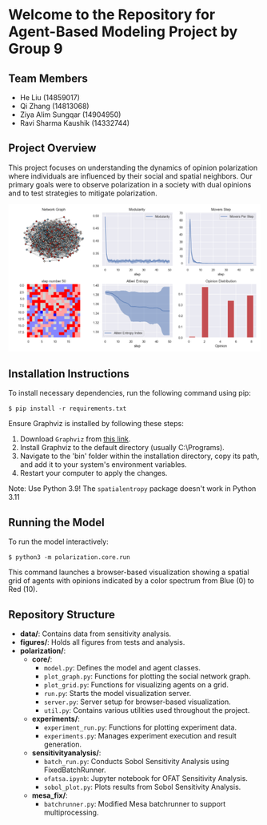 # Welcome to the Repository for Agent-Based Modeling Project by Group 9

## Team Members
- He Liu (14859017)
- Qi Zhang (14813068)
- Ziya Alim Sungqar (14904950)
- Ravi Sharma Kaushik (14332744)

## Project Overview
This project focuses on understanding the dynamics of opinion polarization where individuals are influenced by their social and spatial neighbors. Our primary goals were to observe polarization in a society with dual opinions and to test strategies to mitigate polarization.


![Opinion Polarization with cross connection (conformity=0.8)](figures/with0.8_50steps.png)

## Installation Instructions
To install necessary dependencies, run the following command using pip:
```
$ pip install -r requirements.txt
```
Ensure Graphviz is installed by following these steps:
1. Download `Graphviz` from [this link](https://gitlab.com/api/v4/projects/4207231/packages/generic/graphviz-releases/11.0.0/windows_10_cmake_Release_graphviz-install-11.0.0-win64.exe).
2. Install Graphviz to the default directory (usually C:\Programs).
3. Navigate to the 'bin' folder within the installation directory, copy its path, and add it to your system's environment variables.
4. Restart your computer to apply the changes.

Note: Use Python 3.9! The `spatialentropy` package doesn't work in Python 3.11
## Running the Model
To run the model interactively:
```
$ python3 -m polarization.core.run
```

This command launches a browser-based visualization showing a spatial grid of agents with opinions indicated by a color spectrum from Blue (0) to Red (10).

## Repository Structure
- **data/**: Contains data from sensitivity analysis.
- **figures/**: Holds all figures from tests and analysis.
- **polarization/**:
  - **core/**:
    - `model.py`: Defines the model and agent classes.
    - `plot_graph.py`: Functions for plotting the social network graph.
    - `plot_grid.py`: Functions for visualizing agents on a grid.
    - `run.py`: Starts the model visualization server.
    - `server.py`: Server setup for browser-based visualization.
    - `util.py`: Contains various utilities used throughout the project.
  - **experiments/**:
    - `experiment_run.py`: Functions for plotting experiment data.
    - `experiments.py`: Manages experiment execution and result generation.
  - **sensitivityanalysis/**:
    - `batch_run.py`: Conducts Sobol Sensitivity Analysis using FixedBatchRunner.
    - `ofatsa.ipynb`: Jupyter notebook for OFAT Sensitivity Analysis.
    - `sobol_plot.py`: Plots results from Sobol Sensitivity Analysis.
  - **mesa_fix/**:
    - `batchrunner.py`: Modified Mesa batchrunner to support multiprocessing.

